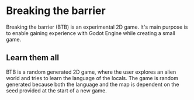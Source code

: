 # Breaking the barrier
Breaking the barrier (BTB) is an experimental 2D game. It's main purpose is to enable gaining experience with Godot Engine while creating a small game.

## Learn them all
BTB is a random generated 2D game, where the user explores an alien world and tries to learn the language of the locals. The game is random generated because both the language and the map is dependent on the seed provided at the start of a new game.

